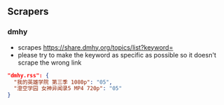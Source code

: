 ## Scrapers

### dmhy

* scrapes https://share.dmhy.org/topics/list?keyword=
* please try to make the keyword as specific as possible so it doesn't scrape the wrong link

```json
"dmhy.rss": {
  "我的英雄学院 第三季 1080p": "05",
  "澄空学园 女神异闻录5 MP4 720p": "05"
}
```
